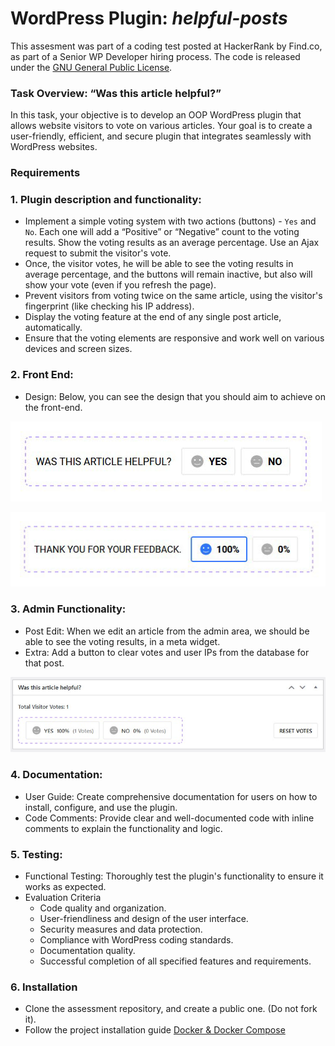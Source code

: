# WordPress Plugin: _helpful-posts_ 

This assesment was part of a coding test posted at HackerRank by Find.co, as part of a Senior WP Developer hiring process. The code is released under the [GNU General Public License](https://www.gnu.org/licenses/gpl-3.0.en.html).

### Task Overview: “Was this article helpful?”

In this task, your objective is to develop an OOP WordPress plugin that allows website visitors to vote on various articles. Your goal is to create a user-friendly, efficient, and secure plugin that integrates seamlessly with WordPress websites.

### Requirements

### 1. Plugin description and functionality:

* Implement a simple voting system with two actions (buttons) - `Yes` and `No`. Each one will add a “Positive” or “Negative” count to the voting results. Show the voting results as an average percentage. Use an Ajax request to submit the visitor's vote.
* Once, the visitor votes, he will be able to see the voting results in average percentage, and the buttons will remain inactive, but also will show your vote (even if you refresh the page).
* Prevent visitors from voting twice on the same article, using the visitor's fingerprint (like checking his IP address).
* Display the voting feature at the end of any single post article, automatically.
* Ensure that the voting elements are responsive and work well on various devices and screen sizes.

### 2. Front End:

* Design: Below, you can see the design that you should aim to achieve on the front-end.

![Vote Design](Screenshot_1.jpg)

![Vote Design](Screenshot_2.jpg)

### 3. Admin Functionality:

* Post Edit: When we edit an article from the admin area, we should be able to see the voting results, in a meta widget.
* Extra: Add a button to clear votes and user IPs from the database for that post.

![Vote Design](Screenshot_3.jpg)

### 4. Documentation:

* User Guide: Create comprehensive documentation for users on how to install, configure, and use the plugin.
* Code Comments: Provide clear and well-documented code with inline comments to explain the functionality and logic.

### 5. Testing:

* Functional Testing: Thoroughly test the plugin's functionality to ensure it works as expected.
* Evaluation Criteria
  * Code quality and organization.
  * User-friendliness and design of the user interface.
  * Security measures and data protection.
  * Compliance with WordPress coding standards.
  * Documentation quality.
  * Successful completion of all specified features and requirements.

### 6. Installation

* Clone the assessment repository, and create a public one. (Do not fork it).
* Follow the project installation guide [Docker & Docker Compose](https://github.com/nezhar/wordpress-docker-compose)

